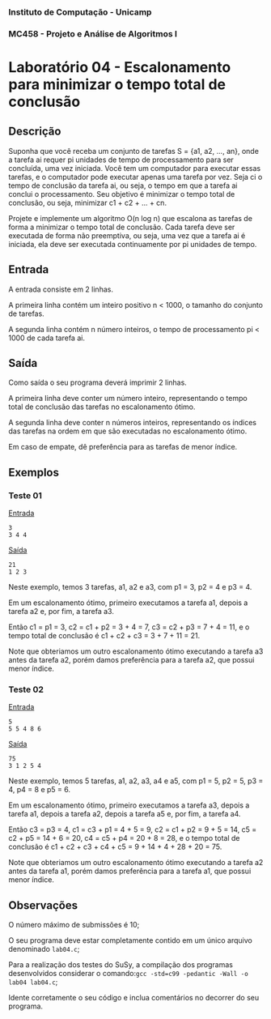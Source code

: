 ### Instituto de Computação - Unicamp
### MC458 - Projeto e Análise de Algoritmos I
# Laboratório 04 - Escalonamento para minimizar o tempo total de conclusão

## Descrição
Suponha que você receba um conjunto de tarefas S = {a1, a2, ..., an}, onde a tarefa ai requer pi unidades de tempo de processamento para ser concluída, uma vez iniciada. Você tem um computador para executar essas tarefas, e o computador pode executar apenas uma tarefa por vez. Seja ci o tempo de conclusão da tarefa ai, ou seja, o tempo em que a tarefa ai conclui o processamento. Seu objetivo é minimizar o tempo total de conclusão, ou seja, minimizar c1 + c2 + ... + cn.

Projete e implemente um algoritmo O(n log n) que escalona as tarefas de forma a minimizar o tempo total de conclusão. Cada tarefa deve ser executada de forma não preemptiva, ou seja, uma vez que a tarefa ai é iniciada, ela deve ser executada continuamente por pi unidades de tempo.

## Entrada
A entrada consiste em 2 linhas.

A primeira linha contém um inteiro positivo n < 1000, o tamanho do conjunto de tarefas.

A segunda linha contém n número inteiros, o tempo de processamento pi < 1000 de cada tarefa ai.

## Saída
Como saída o seu programa deverá imprimir 2 linhas.

A primeira linha deve conter um número inteiro, representando o tempo total de conclusão das tarefas no escalonamento ótimo.

A segunda linha deve conter n números inteiros, representando os índices das tarefas na ordem em que são executadas no escalonamento ótimo.

Em caso de empate, dê preferência para as tarefas de menor índice.

## Exemplos
### Teste 01
[Entrada](https://github.com/Lucas-Otavio/MC458-1s21/blob/main/Lab04/Test%20Cases/arq01.in)

```
3
3 4 4
```

[Saída](https://github.com/Lucas-Otavio/MC458-1s21/blob/main/Lab04/Test%20Cases/arq01.out)

```
21
1 2 3
```

Neste exemplo, temos 3 tarefas, a1, a2 e a3, com p1 = 3, p2 = 4 e p3 = 4.

Em um escalonamento ótimo, primeiro executamos a tarefa a1, depois a tarefa a2 e, por fim, a tarefa a3.

Então c1 = p1 = 3, c2 = c1 + p2 = 3 + 4 = 7, c3 = c2 + p3 = 7 + 4 = 11, e o tempo total de conclusão é c1 + c2 + c3 = 3 + 7 + 11 = 21.

Note que obteriamos um outro escalonamento ótimo executando a tarefa a3 antes da tarefa a2, porém damos preferência para a tarefa a2, que possui menor índice.

### Teste 02
[Entrada](https://github.com/Lucas-Otavio/MC458-1s21/blob/main/Lab04/Test%20Cases/arq02.in)

```
5
5 5 4 8 6
```

[Saída](https://github.com/Lucas-Otavio/MC458-1s21/blob/main/Lab04/Test%20Cases/arq02.out)

```
75
3 1 2 5 4
```

Neste exemplo, temos 5 tarefas, a1, a2, a3, a4 e a5, com p1 = 5, p2 = 5, p3 = 4, p4 = 8 e p5 = 6.

Em um escalonamento ótimo, primeiro executamos a tarefa a3, depois a tarefa a1, depois a tarefa a2, depois a tarefa a5 e, por fim, a tarefa a4.

Então c3 = p3 = 4, c1 = c3 + p1 = 4 + 5 = 9, c2 = c1 + p2 = 9 + 5 = 14, c5 = c2 + p5 = 14 + 6 = 20, c4 = c5 + p4 = 20 + 8 = 28, e o tempo total de conclusão é c1 + c2 + c3 + c4 + c5 = 9 + 14 + 4 + 28 + 20 = 75.

Note que obteriamos um outro escalonamento ótimo executando a tarefa a2 antes da tarefa a1, porém damos preferência para a tarefa a1, que possui menor índice.

## Observações
O número máximo de submissões é 10;

O seu programa deve estar completamente contido em um único arquivo denominado `lab04.c`;

Para a realização dos testes do SuSy, a compilação dos programas desenvolvidos considerar o comando:`gcc -std=c99 -pedantic -Wall -o lab04 lab04.c`;

Idente corretamente o seu código e inclua comentários no decorrer do seu programa.
